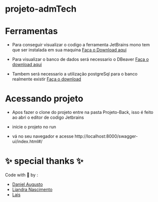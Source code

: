 # projeto-admTech

# Ferramentas

- Para conseguir visualizar o codigo a ferramenta JetBrains mono tem que ser instalada em sua maquina
<a href="https://www.jetbrains.com/idea/download/#section=windows" target="_blanck">Faça o Download aqui</a>

- Para visualizar o banco de dados será necessario o DBeaver
<a href="https://dbeaver.io/download/" target="_blanck">Faça o download aqui</a>

- Tambem será necessario a utilização postgreSql para o banco realmente existir
<a href="https://www.postgresql.org/download/" target="_blanck">Faça o download</a>

# Acessando projeto

- Apos fazer o clone do projeto entre na pasta Projeto-Back, isso é feito ao abri o editor de codigo Jetbrains

- inicie o projeto no run

- vá no seu navegador e acesse http://localhost:8000/swagger-ui/index.html#/

# ✨ special thanks ✨ #

Code with 💜 by : 

* [Daniel Augusto](https://www.linkedin.com/in/daniel-augusto02/)
* [Liandra Nascimento](https://www.linkedin.com/in/liandra-n-231762189/)
* [Lais](https://www.linkedin.com/in/ssantoswanessa360/)


